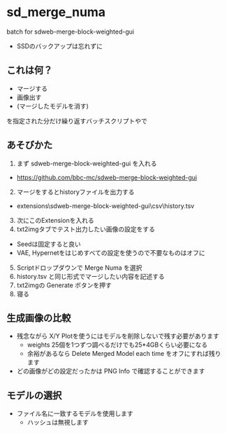 # sd_merge_numa
batch for sdweb-merge-block-weighted-gui

- SSDのバックアップは忘れずに

## これは何？

- マージする
- 画像出す
- (マージしたモデルを消す)

を指定された分だけ繰り返すバッチスクリプトやで

## あそびかた

1. まず sdweb-merge-block-weighted-gui を入れる
  - https://github.com/bbc-mc/sdweb-merge-block-weighted-gui
2. マージをするとhistoryファイルを出力する
  - extensions\sdweb-merge-block-weighted-gui\csv\history.tsv
3. 次にこのExtensionを入れる
4. txt2imgタブでテスト出力したい画像の設定をする
  - Seedは固定すると良い
  - VAE, Hypernetをはじめすべての設定を使うので不要なものはオフに
5. Scriptドロップダウンで Merge Numa を選択
6. history.tsv と同じ形式でマージしたい内容を記述する
7. txt2imgの Generate ボタンを押す
8. 寝る

## 生成画像の比較

- 残念ながら X/Y Plotを使うにはモデルを削除しないで残す必要があります
  - weights 25個を1つずつ調べるだけでも25*4GBくらい必要になる
  - 余裕があるなら Delete Merged Model each time をオフにすれば残ります
- どの画像がどの設定だったかは PNG Info で確認することができます

## モデルの選択

- ファイル名に一致するモデルを使用します
  - ハッシュは無視します
